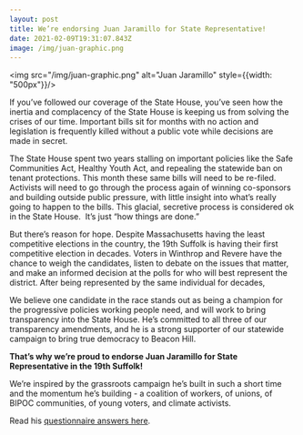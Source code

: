 ```yaml
---
layout: post
title: We’re endorsing Juan Jaramillo for State Representative!
date: 2021-02-09T19:31:07.843Z
image: /img/juan-graphic.png
---
```


<img src="/img/juan-graphic.png" alt="Juan Jaramillo" style={{width: "500px"}}/>

If you’ve followed our coverage of the State House, you’ve seen how the inertia and complacency of the State House is keeping us from solving the crises of our time. Important bills sit for months with no action and legislation is frequently killed without a public vote while decisions are made in secret.

The State House spent two years stalling on important policies like the Safe Communities Act, Healthy Youth Act, and repealing the statewide ban on tenant protections. This month these same bills will need to be re-filed. Activists will need to go through the process again of winning co-sponsors and building outside public pressure, with little insight into what’s really going to happen to the bills. This glacial, secretive process is considered ok in the State House.  It’s just “how things are done.” 

But there’s reason for hope. Despite Massachusetts having the least competitive elections in the country, the 19th Suffolk is having their first competitive election in decades. Voters in Winthrop and Revere have the chance to weigh the candidates, listen to debate on the issues that matter, and make an informed decision at the polls for who will best represent the district. After being represented by the same individual for decades, 

We believe one candidate in the race stands out as being a champion for the progressive policies working people need, and will work to bring transparency into the State House. He’s committed to all three of our transparency amendments, and he is a strong supporter of our statewide campaign to bring true democracy to Beacon Hill.

**That’s why we’re proud to endorse Juan Jaramillo for State Representative in the 19th Suffolk!** 

We’re inspired by the grassroots campaign he’s built in such a short time and the momentum he’s building - a coalition of workers, of unions, of BIPOC communities, of young voters, and climate activists.

Read his [questionnaire answers here](/assets/AOM2021JJQ.pdf).
